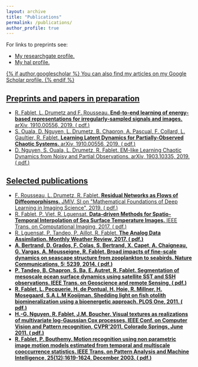 ```yaml
---
layout: archive
title: "Publications"
permalink: /publications/
author_profile: true
---
```


For links to preprints see:
* <u><a href= "https://www.researchgate.net/profile/Ronan_Fablet"> My researchgate profile.</a> 
* <u><a href= "https://haltools.archives-ouvertes.fr/Public/afficheRequetePubli.php?idHal=ronan-fablet-all&CB_auteur=oui&CB_titre=oui&CB_article=oui&langue=Anglais&tri_exp=annee_publi&tri_exp2=typdoc&tri_exp3=date_publi&ordre_aff=TA&Fen=Aff&css=../css/VisuRubriqueEncadre.css"> My hal profile. </a> 

{% if author.googlescholar %}
  You can also find my articles on <u><a href="{{author.googlescholar}}">my Google Scholar profile</a>.</u>
{% endif %}


## Preprints and papers in preparation
* R. Fablet, L. Drumetz and F. Rousseau. <strong>  End-to-end learning of energy-based representations for irregularly-sampled signals and images.</strong>  arXiv, 1910.00556, 2019. (<a href= "https://arxiv.org/abs/1910.00556"> pdf.</a>)
* S. Ouala, D. Nguyen, L. Drumetz, B. Chapron, A. Pascual, F. Collard, L. Gaultier, R. Fablet. <strong> Learning Latent Dynamics for Partially-Observed Chaotic Systems.</strong>  arXiv, 1910.00556, 2019. (<a href= "https://arxiv.org/abs/1907.02452"> pdf.</a>)
* D. Nguyen, S. Ouala, L. Drumetz, R. Fablet. EM-like Learning Chaotic Dynamics from Noisy and Partial Observations.
arXiv, 1903.10335, 2019. (<a href= "https://arxiv.org/abs/1903.10335"> pdf.</a>)

## Selected publications
* F. Rousseau, L. Drumetz, R. Fablet. <strong> Residual Networks as Flows of Diffeomorphisms.</strong> JMIV, SI on "Mathematical Foundations of Deep Learning in Imaging Science", 2019.  (<a href= "https://hal.archives-ouvertes.fr/hal-01796729v2/document"> pdf.</a>)
* R. Fablet, P. Viet, R. Lguensat. <strong> Data-driven Methods for Spatio-Temporal Interpolation of Sea Surface Temperature Images.</strong> IEEE Trans. on Computational Imaging, 2017. (<a href= "https://www.researchgate.net/publication/319474901_Data-driven_Models_for_the_Spatio-Temporal_Interpolation_of_satellite-derived_SST_Fields"> pdf.</a>)
* R. Lguensat, P. Tandeo, P. Aillot, R. Fablet. <strong> The Analog Data Assimilation. Monthly Weather Review, 2017. (<a href= "https://www.researchgate.net/publication/309742591_The_Analog_Data_Assimilation"> pdf.</a>)
* A. Bertrand, D. Grados, F. Colas, S. Bertrand, X. Capet, A. Chaigneau, G. Vargas, A. Mousseigne, R. Fablet. <strong> Broad impacts of fine-scale dynamics on seascape structure from zooplankton to seabirds.</strong> Nature Communications, 5: 5239, 2014. (<a href= "https://www.nature.com/articles/ncomms6239"> pdf.</a>)
* P. Tandeo, B. Chapron, S. Ba, E. Autret, R. Fablet. <strong> Segmentation of mesoscale ocean surface dynamics using satellite SST and SSH observations.</strong> IEEE Trans. on Geoscience and remote Sensing,  (<a href= "https://www.researchgate.net/publication/257818462_Segmentation_of_Mesoscale_Ocean_Surface_Dynamics_Using_Satellite_SST_and_SSH_Observations"> pdf.</a>)
* R. Fablet, L. Pecquerie, H. de Pontual, H. Hoie, R. Millner, H. Mosegaard, S.A.L.M Kooijman. <strong> Shedding light on fish otolith biomineralization using a bioenergetic approach.</strong> PLOS One, 2011. (<a href= "https://journals.plos.org/plosone/article?id=10.1371/journal.pone.0027055"> pdf.</a>)
* H.-G. Nguyen, R. Fablet, J.M. Boucher. <strong> Visual textures as realizations of multivariate log-Gaussian Cox processes. </strong> IEEE Conf. on Computer Vision and Pattern recognition, CVPR'2011, Colorado Springs, June 2011. (<a href= "https://www.researchgate.net/publication/224254740_Visual_textures_as_realizations_of_multivariate_log-Gaussian_Cox_processes"> pdf.</a>)
* R. Fablet, P. Bouthemy. <strong> Motion recognition using non parametric image motion models estimated from temporal and multiscale cooccurrence statistics.</strong> IEEE Trans. on Pattern Analysis and Machine Intelligence, 25(12):1619-1624, December 2003. (<a href= "https://www.researchgate.net/publication/3940580_Non_parametric_motion_recognition_using_temporal_multiscale_Gibbs_models"> pdf.</a>)

<!-- {% include base_path %}

{% for post in site.publications reversed %}
  {% include archive-single.html %}
{% endfor %} -->
